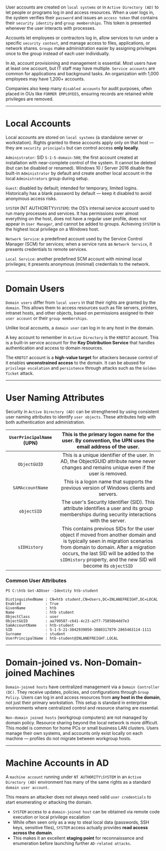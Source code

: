User accounts are created on `local systems` or in `Active Directory (AD)` to let people or programs log in and access resources. When a user logs in, the system verifies their `password` and issues an `access token` that contains their `security identity` and `group memberships`. This token is presented whenever the user interacts with processes.

Accounts let employees or contractors log in, allow services to run under a specific `security context`, and manage access to files, applications, or network shares. `Groups` make administration easier by assigning privileges once to the group instead of each user individually.

In `AD`, account provisioning and management is essential. Most users have at least one account, but IT staff may have multiple. `Service accounts` are common for applications and background tasks. An organization with 1,000 employees may have 1,200+ accounts.

Companies also keep many `disabled accounts` for audit purposes, often placed in OUs like `FORMER EMPLOYEES`, ensuring records are retained while privileges are removed.

---

# Local Accounts

Local accounts are stored on `local systems` (a standalone server or workstation). Rights granted to these accounts apply only on that host — they are `security principals` but can control access **only locally**.

`Administrator`: SID `S-1-5-domain-500`; the first account created at installation with near-complete control of the system. It cannot be deleted (but can be disabled or renamed). Windows 10 / Server 2016 disable the built-in `Administrator` by default and create another local account in the local `Administrators` group during setup.

`Guest`: disabled by default; intended for temporary, limited logins. Historically has a blank password by default — keep it disabled to avoid anonymous access risks.

`SYSTEM` (NT AUTHORITY`SYSTEM`): the OS’s internal service account used to run many processes and services. It has permissions over almost everything on the host, does not have a regular user profile, does not appear in `User Manager`, and cannot be added to groups. Achieving `SYSTEM` is the highest local privilege on a Windows host.

`Network Service`: a predefined account used by the Service Control Manager (SCM) for services; when a service runs as `Network Service`, it presents credentials to remote services.

`Local Service`: another predefined SCM account with minimal local privileges; it presents anonymous (minimal) credentials to the network.

---

# Domain Users

`Domain users` differ from `local users` in that their rights are granted by the `domain`. This allows them to access resources such as file servers, printers, intranet hosts, and other objects, based on permissions assigned to their `user account` or their `group memberships`.

Unlike local accounts, a `domain user` can log in to any host in the domain.

A key account to remember in `Active Directory` is the `KRBTGT` account. This is a built-in service account for the **Key Distribution Service** that handles authentication and access to domain resources.

The `KRBTGT` account is a **high-value target** for attackers because control of it enables **unconstrained access** to the domain. It can be abused for `privilege escalation` and `persistence` through attacks such as the `Golden Ticket` attack.

---
 
# User Naming Attributes

Security in `Active Directory (AD)` can be strengthened by using consistent user naming attributes to identify `user objects`. These attributes help with both authentication and administration.

| `UserPrincipalName` (UPN) |                                                                                     This is the primary logon name for the user. By convention, the UPN uses the email address of the user.                                                                                     |
| :-----------------------: | :-----------------------------------------------------------------------------------------------------------------------------------------------------------------------------------------------------------------------------------------------------------------------------: |
|       `ObjectGUID`        |                                                                   This is a unique identifier of the user. In AD, the ObjectGUID attribute name never changes and remains unique even if the user is removed.                                                                   |
|     `SAMAccountName`      |                                                                                             This is a logon name that supports the previous version of Windows clients and servers.                                                                                             |
|        `objectSID`        |                                                                 The user's Security Identifier (SID). This attribute identifies a user and its group memberships during security interactions with the server.                                                                  |
|       `sIDHistory`        | This contains previous SIDs for the user object if moved from another domain and is typically seen in migration scenarios from domain to domain. After a migration occurs, the last SID will be added to the `sIDHistory` property, and the new SID will become its `objectSID` |
### Common User Attributes

```powershell-session
PS C:\htb Get-ADUser -Identity htb-student

DistinguishedName : CN=htb student,CN=Users,DC=INLANEFREIGHT,DC=LOCAL
Enabled           : True
GivenName         : htb
Name              : htb student
ObjectClass       : user
ObjectGUID        : aa799587-c641-4c23-a2f7-75850b4dd7e3
SamAccountName    : htb-student
SID               : S-1-5-21-3842939050-3880317879-2865463114-1111
Surname           : student
UserPrincipalName : htb-student@INLANEFREIGHT.LOCAL
```

---

# Domain-joined vs. Non-Domain-joined Machines

`Domain-joined hosts` have centralized management via a `Domain Controller (DC)`. They receive updates, policies, and configurations through `Group Policy`. Users can log in and access resources from **any host in the domain**, not just their primary workstation. This setup is standard in enterprise environments where centralized control and resource sharing are essential.

`Non-domain joined hosts` (workgroup computers) are not managed by domain policy. Resource sharing beyond the local network is more difficult. This model is common for home PCs or small business LAN clusters. Users manage their own systems, and accounts only exist locally on each machine — profiles do not migrate between workgroup hosts.

---

# Machine Accounts in AD

A `machine account` running under `NT AUTHORITY\SYSTEM` in an `Active Directory (AD)` environment has many of the same rights as a standard `domain user account`.

This means an attacker does not always need valid `user credentials` to start enumerating or attacking the domain.

- `SYSTEM` access to a `domain-joined host` can be obtained via remote code execution or local privilege escalation
- While often seen only as a way to steal local data (passwords, SSH keys, sensitive files), `SYSTEM` access actually provides **read access across the domain**.
- This makes it an excellent **staging point** for reconnaissance and enumeration before launching further `AD-related attacks`.

